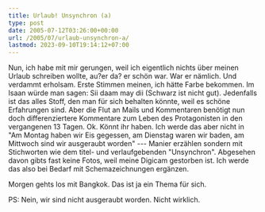 ```yaml
---
title: Urlaub! Unsynchron (a)
type: post
date: 2005-07-12T03:26:00+00:00
url: /2005/07/urlaub-unsynchron-a/
lastmod: 2023-09-10T19:14:12+07:00
---
```

Nun, ich habe mit mir gerungen, weil ich eigentlich nichts über meinen Urlaub schreiben wollte, au?er da? er schön war. War er nämlich. Und verdammt erholsam. Erste Stimmen meinen, ich hätte Farbe bekommen. Im Isaan würde man sagen: Sii daam may dii (Schwarz ist nicht gut). Jedenfalls ist das alles Stoff, den man für sich behalten könnte, weil es schöne Erfahrungen sind. Aber die Flut an Mails und Kommentaren benötigt nun doch differenziertere Kommentare zum Leben des Protagonisten in den vergangenen 13 Tagen. Ok. Könnt ihr haben. Ich werde das aber nicht in "Am Montag haben wir Eis gegessen, am Dienstag waren wir baden, am Mittwoch sind wir ausgeraubt worden" --- Manier erzählen sondern mit Stichworten wie dem titel- und verlaufgebenden "Unsynchron". Abgesehen davon gibts fast keine Fotos, weil meine Digicam gestorben ist. Ich werde das also bei Bedarf mit Schemazeichnungen ergänzen.

Morgen gehts los mit Bangkok. Das ist ja ein Thema für sich.

PS: Nein, wir sind nicht ausgeraubt worden. Nicht wirklich.
